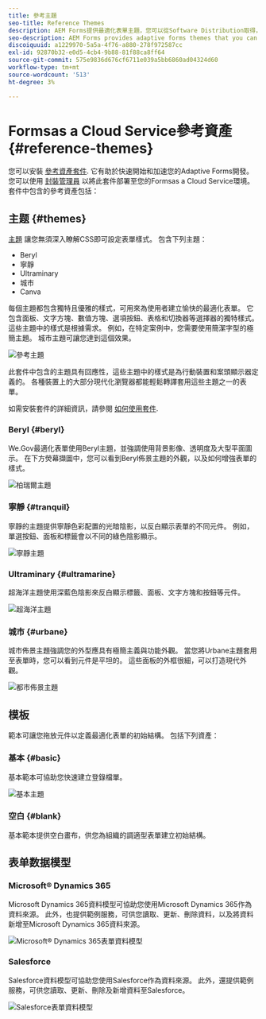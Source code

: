 ```yaml
---
title: 參考主題
seo-title: Reference Themes
description: AEM Forms提供最適化表單主題，您可以從Software Distribution取得，並使用這些主題來設定表單的樣式。
seo-description: AEM Forms provides adaptive forms themes that you can get from Software Distribution and use to style a form.
discoiquuid: a1229970-5a5a-4f76-a880-278f972587cc
exl-id: 92870b32-e0d5-4cb4-9b88-81f88ca8ff64
source-git-commit: 575e9836d676cf6711e039a5bb6860ad04324d60
workflow-type: tm+mt
source-wordcount: '513'
ht-degree: 3%

---
```


# Formsas a Cloud Service參考資產 {#reference-themes}

您可以安裝 [參考資產套件](https://experience.adobe.com/#/downloads/content/software-distribution/en/aemcloud.html?package=/content/software-distribution/en/details.html/content/dam/aemcloud/public/aem-forms-reference-content.ui.content-2.0.0.zip). 它有助於快速開始和加速您的Adaptive Forms開發。 您可以使用 [封裝管理員](https://experienceleague.adobe.com/docs/experience-manager-cloud-service/content/implementing/developer-tools/package-manager.html) 以將此套件部署至您的Formsas a Cloud Service環境。
套件中包含的參考資產包括：

## 主题 {#themes}

[主題](/help/forms/themes.md) 讓您無須深入瞭解CSS即可設定表單樣式。 包含下列主題：

* Beryl
* 寧靜
* Ultraminary
* 城市
* Canva

每個主題都包含獨特且優雅的樣式，可用來為使用者建立愉快的最適化表單。 它包含面板、文字方塊、數值方塊、選項按鈕、表格和切換器等選擇器的獨特樣式。 這些主題中的樣式是根據需求。 例如，在特定案例中，您需要使用簡潔字型的極簡主題。 城市主題可讓您達到這個效果。

![參考主題](/help/forms/assets/ref-themes.png)

此套件中包含的主題具有回應性，這些主題中的樣式是為行動裝置和案頭顯示器定義的。 各種裝置上的大部分現代化瀏覽器都能輕鬆轉譯套用這些主題之一的表單。

如需安裝套件的詳細資訊，請參閱 [如何使用套件](/help/implementing/developing/tools/package-manager.md).

### Beryl {#beryl}

We.Gov最適化表單使用Beryl主題，並強調使用背景影像、透明度及大型平面圖示。 在下方熒幕擷圖中，您可以看到Beryl佈景主題的外觀，以及如何增強表單的樣式。

![柏瑞爾主題](/help/forms/assets/beryl.png)

<!--[Click to enlarge

](assets/beryl-1.png)-->

<!-- ## Exec {#exec}

Exec theme avoids solid background fills to emphasize form components. Selecting and clicking components changes font colors. In comparison to the default Canvas theme, font color of the text in the selected tab changes to dark blue. Notice how the navigation and submit buttons are different from the Beryl theme.

![Exec theme](/help/forms/assets/exec.png) -->

<!--[Click to enlarge

](assets/exec-1.png)-->

<!-- ## Exec Light {#exec-light}

Exec Light theme uses white space to create a seamless experience. The Next and Submit buttons get a solid fill and 3D shadow. Selected tabs on the left get an arrow instead of double-check marks.

![Exec light theme](/help/forms/assets/exec-light.png) -->

<!--[Click to enlarge

](assets/exec-light-1.png)-->

<!-- ## Liberty {#liberty}

Liberty theme uses a minimalist approach to highlight the important. For example, the font color of the visited tab changes to green. You can only see the bottom-outline of the text box which emulates the look of a paper-based form with lines. The active text box has a black bottom-outline while others get light gray bottom-outline.

![Liberty theme](/help/forms/assets/liberty.png) -->
<!--[Click to enlarge](assets/liberty-1.png)-->

### 寧靜 {#tranquil}

寧靜的主題提供寧靜色彩配置的光暗陰影，以反白顯示表單的不同元件。 例如，單選按鈕、面板和標籤會以不同的綠色陰影顯示。

![寧靜主題](/help/forms/assets/tranquil.png)

<!--[Click to enlarge](assets/tranquil-1.png)-->

### Ultraminary {#ultramarine}

超海洋主題使用深藍色陰影來反白顯示標籤、面板、文字方塊和按鈕等元件。

![超海洋主題](/help/forms/assets/ultramarine.png)
<!--[Click to enlarge](assets/ultramarine-1.png)-->

### 城市 {#urbane}

城市佈景主題強調您的外型應具有極簡主義與功能外觀。 當您將Urbane主題套用至表單時，您可以看到元件是平坦的。 這些面板的外框很細，可以打造現代外觀。

![都市佈景主題](/help/forms/assets/urbane.png)
<!--[Click to enlarge](assets/urbane-1.png)-->

<!-- ## U.S. Web Design Standards {#u-s-web-design-standards}

U.S. Web Design Standards theme, as the name suggests, uses typefaces and styles described in the Draft U.S. Web Design Standards site. The web standard is used by federal organizations to create consistent web experiences across federal government websites.

![U.S. Web Design Standards Theme](/help/forms/assets/us-web-standards.png) -->
<!--[Click to enlarge](assets/usgov.png)-->


## 模板

範本可讓您拖放元件以定義最適化表單的初始結構。 包括下列資產：

### 基本 {#basic}

基本範本可協助您快速建立登錄檔單。

![基本主題](/help/forms/assets/exec.png)

### 空白 {#blank}

基本範本提供空白畫布，供您為組織的調適型表單建立初始結構。

## 表单数据模型

### Microsoft® Dynamics 365

Microsoft Dynamics 365資料模型可協助您使用Microsoft Dynamics 365作為資料來源。 此外，也提供範例服務，可供您讀取、更新、刪除資料，以及將資料新增至Microsoft Dynamics 365資料來源。

![Microsoft® Dynamics 365表單資料模型](/help/forms/assets/microsoft-dynamic-fdm.png)

### Salesforce

Salesforce資料模型可協助您使用Salesforce作為資料來源。 此外，還提供範例服務，可供您讀取、更新、刪除及新增資料至Salesforce。

![Salesforce表單資料模型](/help/forms/assets/salesforce-fdm.png)
